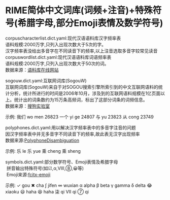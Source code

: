 RIME简体中文词库(词频+注音)+特殊符号(希腊字母,部分Emoji表情及数学符号)
=
corpuscharacterlist.dict.yaml:现代汉语语料库汉字频率表<br>语料规模:2000万字,只列入出现次数大于5次的字。<br>
汉字频率表没给出多音字在不同读音下的频率,以上注音选取多音字较常见读音<br>
corpuswordlist.dict.yaml:现代汉语语料库词语频率表<br>语料规模:2000万字,只列入出现次数大于50次的词。<br>
数据来源：[语料库在线网站](http://www.cncorpus.org)<br>

sogouw.dict.yaml:互联网词库(SogouW)<br>
互联网词库(SogouW)来自于对SOGOU搜索引擎所索引到的中文互联网语料的统计分析，统计所进行的时间是2006年10月，涉及到的互联网语料规模在1亿页面以上。统计出的词条数约为15万条高频词，标出了这部分词条的词频信息。<br>
数据来源：[搜狗实验室](http://www.sogou.com/labs/resource/w.php)<br>

示例:
我们	wo men	26823
一个	yi ge	24807
与	yu	23823
从	cong	23749

polyphones.dict.yaml:用以解决汉字频率表中的多音字注音的问题<br>
因汉字频率表中并无多音字不同读音下的频率,故此表无汉字出现频率<br>
数据来源:[PolyphoneDisambiguation](https://github.com/hjzin/PolyphoneDisambiguation)<br>

示例:
乐	le
乐	yue
乘	cheng
乘	sheng

symbols.dict.yaml:部分数学符号、Emoji表情及希腊字母<br>
 拼音输出特殊符号(如☑,α,Ⅷ,⑧,😀等)<br>
 Emoji来源:[fcitx-emoji](https://github.com/levinit/fcitx-emoji)<br>

示例:
✓	gou
✖	cha
∫	jifen
∞	wuxian
α	alpha
β	beta
γ	gamma
δ	delta
😂	xiaoku
😃	haha
😆	haha
柒	qi
Ⅶ	qi
⑦	qi
